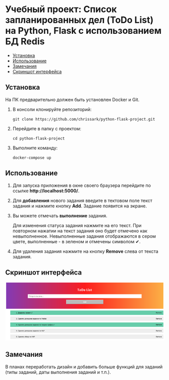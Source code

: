 # Учебный проект: Список запланированных дел (ToDo List) на Python, Flask с использованием БД Redis

- [Установка](#установка)
- [Использование](#использование)
- [Замечания](#замечания)
- [Скриншот интерфейса](#скриншот-интерфейса)

## Установка
На ПК предварительно должен быть установлен Docker и Git.

   1. В консоли клонируйте репозиторий:

      ```
      git clone https://github.com/chrissark/python-flask-project.git     
      ```
   2. Перейдите в папку с проектом:
      ```
      cd python-flask-project
      ```
   3. Выполните команду:
      ```
      docker-compose up
      ```
## Использование
1. Для запуска приложения в окне своего браузера перейдите по ссылке **http://localhost:5000/**.
2. Для **добавления** нового задания введите в тектовом поле текст задания и нажмите кнопку **Add**. Задание появится на экране.
3. Вы можете отмечать **выполнение** задания. 

   Для изменения статуса задания нажмите на его текст. При повторном нажатии на текст задания оно будет отмечено как невыполненное. Невыполненные задания отображаются в сером цвете,        выполненные - в зеленом и отмечены символом ✔.
4. Для удаления задания нажмите на кнопку **Remove** слева от текста задания.

## Скриншот интерфейса
![img](https://github.com/chrissark/python-flask-project/blob/main/Screenshot%202021-11-21%20at%2016-31-53%20ToDo%20List.png)

## Замечания
В планах переработать дизайн и добавить больше функций для заданий (типы заданий, даты выполнения заданий и т.п.).
